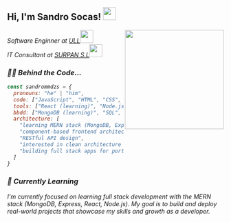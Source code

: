 <h2>Hi, I'm Sandro Socas! <img src="https://media3.giphy.com/media/v1.Y2lkPTc5MGI3NjExMXdkMG9xdTRrbXlqaGc1ZGJqbjl0NG5sMzN2NTJmMWxuaHF5d3hxdCZlcD12MV9pbnRlcm5hbF9naWZfYnlfaWQmY3Q9Zw/dvdcBNbAiNVT9Z0iwP/giphy.gif" width="30"></h2> 
<img align='right' src="https://media1.giphy.com/media/v1.Y2lkPTc5MGI3NjExeWZucmtnNWhuMTkwMGJmMDgzamxsanR2aW5vcXUydXFrN285M216dyZlcD12MV9pbnRlcm5hbF9naWZfYnlfaWQmY3Q9Zw/Rpl1sod1vCXK0L2SUN/giphy.gif" width="230">
<p><em>Software Enginner at <a href="https://www.ull.es/">ULL</a><img src="https://media.giphy.com/media/fYSnHlufseco8Fh93Z/giphy.gif" width="30"></br>IT Consultant at <a href="https://surpan.com/">SURPAN S.L</a><img src="https://media.giphy.com/media/WUlplcMpOCEmTGBtBW/giphy.gif" width="30">


### 👨‍💻 Behind the Code...


```javascript
const sandrommdzs = {
  pronouns: "he" | "him",
  code: ["JavaScript", "HTML", "CSS", "Ruby", "Python", "C++", "C"],
  tools: ["React (learning)", "Node.js", "Express", "MongoDB", "Angular", "Git"],
  bbdd: ["MongoDB (learning)", "SQL", "SAP HANA"],
  architecture: [
    "learning MERN stack (MongoDB, Express, React, Node.js)",
    "component-based frontend architecture",
    "RESTful API design",
    "interested in clean architecture principles",
    "building full stack apps for portfolio"
  ]
}
```
### 🧠 Currently Learning
I'm currently focused on learning full stack development with the MERN stack (MongoDB, Express, React, Node.js). My goal is to build and deploy real-world projects that showcase my skills and growth as a developer.
